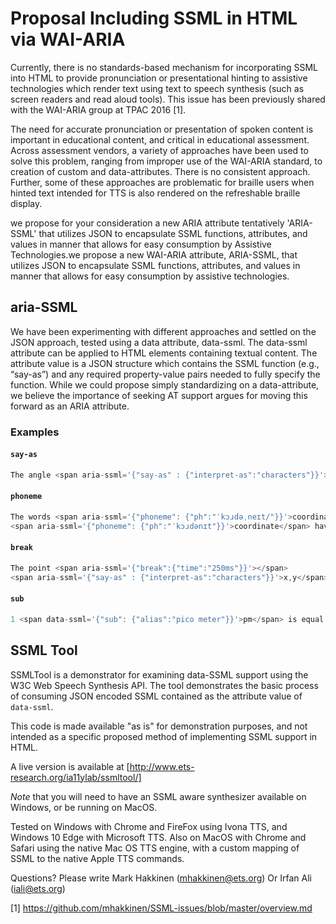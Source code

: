 # Proposal Including SSML in HTML via WAI-ARIA

Currently, there is no standards-based mechanism for incorporating SSML into HTML to provide pronunciation or presentational hinting to assistive technologies which render text using text to speech synthesis (such as screen readers and read aloud tools). This issue has been previously shared with the WAI-ARIA group at TPAC 2016 [1]. 

The need for accurate pronunciation or presentation of spoken content is important in educational content, and critical in educational assessment. Across assessment vendors, a variety of approaches have been used to solve this problem, ranging from improper use of the WAI-ARIA standard, to creation of custom and data-attributes. There is no consistent approach. Further, some of these approaches are problematic for braille users when hinted text intended for TTS is also rendered on the refreshable braille display. 

we propose for your consideration a new ARIA attribute tentatively 'ARIA-SSML' that utilizes JSON to encapsulate SSML functions, attributes, and values in manner that allows for easy consumption by Assistive Technologies.we propose a new WAI-ARIA attribute, ARIA-SSML, that utilizes JSON to encapsulate SSML functions, attributes, and values in manner that allows for easy consumption by assistive technologies.

## aria-SSML

We have been experimenting with different approaches and settled on the JSON approach, tested using a data attribute, data-ssml.  The data-ssml attribute can be applied to HTML elements containing textual content. The attribute value is a JSON structure which contains the SSML function (e.g., “say-as”) and any required property-value pairs needed to fully specify the function.  While we could propose simply standardizing on a data-attribute, we believe the importance of seeking AT support argues for moving this forward as an ARIA attribute.  

### Examples

#### `say-as`
```javascript
The angle <span aria-ssml='{"say-as" : {"interpret-as":"characters"}}'>CAB</span> is 30 degrees.
````
#### `phoneme`
```javascript
The words <span aria-ssml='{"phoneme": {"ph":"ˈkɔɹdəˌneɪt/"}}'>coordinate</span> and 
<span aria-ssml='{"phoneme": {"ph":"ˈkɔɹdənɪt"}}'>coordinate</span> have different meanings.
````  
#### `break`
````javascript
The point <span aria-ssml='{"break":{"time":"250ms"}}'></span>
<span aria-ssml='{"say-as" : {"interpret-as":"characters"}}'>x,y</span> is on the coordinate plane.
````
#### `sub`
````javascript
1 <span data-ssml='{"sub": {"alias":"pico meter"}}'>pm</span> is equal to one trillionth of a meter.
````

## SSML Tool

SSMLTool is a demonstrator for examining data-SSML support using the W3C Web Speech Synthesis API.  The tool demonstrates the basic process of consuming JSON encoded SSML contained as the attribute value of `data-ssml`. 

This code is made available "as is" for demonstration purposes, and not intended as a specific proposed method of implementing SSML support in HTML.

A live version is available at [http://www.ets-research.org/ia11ylab/ssmltool/]

*Note* that you will need to have an SSML aware synthesizer available on Windows, or be running on MacOS.

Tested on Windows with Chrome and FireFox using Ivona TTS, and Windows 10 Edge with Microsoft TTS.  Also on MacOS with Chrome and Safari using the native Mac OS TTS engine, with a custom mapping of SSML to the native Apple TTS commands.


Questions? Please write Mark Hakkinen (mhakkinen@ets.org) Or Irfan Ali (iali@ets.org)


[1] https://github.com/mhakkinen/SSML-issues/blob/master/overview.md
